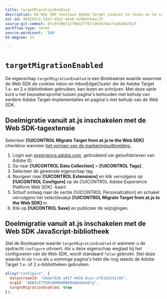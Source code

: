 ```yaml
---
title: targetMigrationEnabled
description: De Web SDK toestaan Adobe Target cookies te lezen en te schrijven.
exl-id: 4b9203c6-31b7-45af-a6a6-a206d7edac3f
source-git-commit: 8fc0fd96f13f0642f7671d0e0f4ecfae8ab6761f
workflow-type: tm+mt
source-wordcount: '169'
ht-degree: 1%

---
```


# `targetMigrationEnabled`

De eigenschap `targetMigrationEnabled` is een Booleaanse waarde waarmee de Web SDK de cookies mbox en mboxEdgeCluster die de Adobe Target 1.x- en 2.x-bibliotheken gebruiken, kan lezen en schrijven. Met deze optie kunt u het bezoekersprofiel tussen pagina&#39;s behouden met behulp van eerdere Adobe Target-implementaties en pagina&#39;s met behulp van de Web SDK.

## Doelmigratie vanuit at.js inschakelen met de Web SDK-tagextensie

Selecteer **[!UICONTROL Migrate Target from at.js to the Web SDK]** checkbox wanneer [&#x200B; het vormen van de markeringsuitbreiding &#x200B;](/help/tags/extensions/client/web-sdk/web-sdk-extension-configuration.md).

1. Login aan [&#x200B; experience.adobe.com &#x200B;](https://experience.adobe.com) gebruikend uw geloofsbrieven van Adobe ID.
1. Ga naar **[!UICONTROL Data Collection]** > **[!UICONTROL Tags]**.
1. Selecteer de gewenste eigenschap tag.
1. Navigeer naar **[!UICONTROL Extensions]** en klik vervolgens op **[!UICONTROL Configure]** op de [!UICONTROL Adobe Experience Platform Web SDK] -kaart.
1. Schuif omlaag naar de sectie [!UICONTROL Personalization] en schakel vervolgens het selectievakje **[!UICONTROL Migrate Target from at.js to the Web SDK]** in.
1. Klik op **[!UICONTROL Save]** en publiceer de wijzigingen.

## Doelmigratie vanuit at.js inschakelen met de Web SDK JavaScript-bibliotheek

Stel de Booleaanse waarde `targetMigrationEnabled` in wanneer u de opdracht `configure` uitvoert. Als u deze eigenschap weglaat bij het configureren van de Web SDK, wordt standaard `false` gebruikt. Stel deze waarde in op `true` als u sommige pagina&#39;s hebt die nog steeds de Adobe Target 1.x- of 2.x-bibliotheken gebruiken.

```js
alloy("configure", {
  datastreamId: "ebebf826-a01f-4458-8cec-ef61de241c93",
  orgId: "ADB3LETTERSANDNUMBERS@AdobeOrg",
  targetMigrationEnabled: true
});
```
